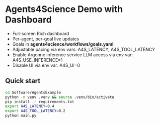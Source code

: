 
# Agents4Science Demo with Dashboard

- Full-screen Rich dashboard 
- Per-agent, per-goal live updates
- Goals in **agents4science/workflows/goals.yaml**
- Adjustable pacing via env vars: A4S_LATENCY, A4S_TOOL_LATENCY
- Enable Argonne inference service LLM access via env var: A4S_USE_INFERENCE=1
- Disable UI via env var: A4S_UI=0

## Quick start
```bash
cd Software/AgentsExample
python -m venv .venv && source .venv/bin/activate
pip install -r requirements.txt
export A4S_LATENCY=0.4
export A4S_TOOL_LATENCY=0.2
python main.py
```
